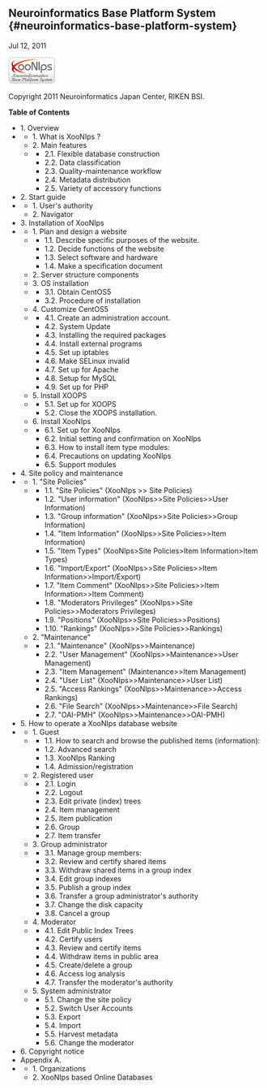 ## Neuroinformatics Base Platform System {#neuroinformatics-base-platform-system}

Jul 12, 2011

![](../../assets/xoonips_slogo.png)

Copyright   2011 Neuroinformatics Japan Center, RIKEN BSI.

**Table of Contents**

*   1\. Overview
*   *   1\. What is XooNIps ?
    *   2\. Main features
    *   *   2.1\. Flexible database construction
        *   2.2\. Data classification
        *   2.3\. Quality-maintenance workflow
        *   2.4\. Metadata distribution
        *   2.5\. Variety of accessory functions
*   2\. Start guide
*   *   1\. User&#039;s authority
    *   2\. Navigator
*   3\. Installation of XooNIps
*   *   1\. Plan and design a website
    *   *   1.1\. Describe specific purposes of the website.
        *   1.2\. Decide functions of the website
        *   1.3\. Select software and hardware
        *   1.4\. Make a specification document
    *   2\. Server structure components
    *   3\. OS installation
    *   *   3.1\. Obtain CentOS5
        *   3.2\. Procedure of installation
    *   4\. Customize CentOS5
    *   *   4.1\. Create an administration account.
        *   4.2\. System Update
        *   4.3\. Installing the required packages
        *   4.4\. Install external programs
        *   4.5\. Set up iptables
        *   4.6\. Make SELinux invalid
        *   4.7\. Set up for Apache
        *   4.8\. Setup for MySQL
        *   4.9\. Set up for PHP
    *   5\. Install XOOPS
    *   *   5.1\. Set up for XOOPS
        *   5.2\. Close the XOOPS installation.
    *   6\. Install XooNIps
    *   *   6.1\. Set up for XooNIps
        *   6.2\. Initial setting and confirmation on XooNIps
        *   6.3\. How to install item type modules:
        *   6.4\. Precautions on updating XooNIps
        *   6.5\. Support modules
*   4\. Site policy and maintenance
*   *   1\. &quot;Site Policies&quot;
    *   *   1.1\. &quot;Site Policies&quot; (XooNIps &gt;&gt; Site Policies)
        *   1.2\. &quot;User information&quot; (XooNIps&gt;&gt;Site Policies&gt;&gt;User Information)
        *   1.3\. &quot;Group information&quot; (XooNIps&gt;&gt;Site Policies&gt;&gt;Group Information)
        *   1.4\. &quot;Item Information&quot; (XooNIps&gt;&gt;Site Policies&gt;&gt;Item Information)
        *   1.5\. &quot;Item Types&quot; (XooNIps&gt;Site Policies&gt;Item Information&gt;Item Types)
        *   1.6\. &quot;Import/Export&quot; (XooNIps&gt;&gt;Site Policies&gt;&gt;Item Information&gt;&gt;Import/Export)
        *   1.7\. &quot;Item Comment&quot; (XooNIps&gt;&gt;Site Policies&gt;&gt;Item Information&gt;&gt;Item Comment)
        *   1.8\. &quot;Moderators Privileges&quot; (XooNIps&gt;&gt;Site Policies&gt;&gt;Moderators Privileges)
        *   1.9\. &quot;Positions&quot; (XooNIps&gt;&gt;Site Policies&gt;&gt;Positions)
        *   1.10\. &quot;Rankings&quot; (XooNIps&gt;&gt;Site Policies&gt;&gt;Rankings)
    *   2\. &quot;Maintenance&quot;
    *   *   2.1\. &quot;Maintenance&quot; (XooNIps&gt;&gt;Maintenance)
        *   2.2\. &quot;User Management&quot; (XooNIps&gt;&gt;Maintenance&gt;&gt;User Management)
        *   2.3\. &quot;Item Management&quot; (Maintenance&gt;&gt;Item Management)
        *   2.4\. &quot;User List&quot; (XooNIps&gt;&gt;Maintenance&gt;&gt;User List)
        *   2.5\. &quot;Access Rankings&quot; (XooNIps&gt;&gt;Maintenance&gt;&gt;Access Rankings)
        *   2.6\. &quot;File Search&quot; (XooNIps&gt;&gt;Maintenance&gt;&gt;File Search)
        *   2.7\. &quot;OAI-PMH&quot; (XooNIps&gt;&gt;Maintenance&gt;&gt;OAI-PMH)
*   5\. How to operate a XooNIps database website
*   *   1\. Guest
    *   *   1.1\. How to search and browse the published items (information):
        *   1.2\. Advanced search
        *   1.3\. XooNIps Ranking
        *   1.4\. Admission/registration
    *   2\. Registered user
    *   *   2.1\. Login
        *   2.2\. Logout
        *   2.3\. Edit private (index) trees
        *   2.4\. Item management
        *   2.5\. Item publication
        *   2.6\. Group
        *   2.7\. Item transfer
    *   3\. Group administrator
    *   *   3.1\. Manage group members:
        *   3.2\. Review and certify shared items
        *   3.3\. Withdraw shared items in a group index
        *   3.4\. Edit group indexes
        *   3.5\. Publish a group index
        *   3.6\. Transfer a group administrator&#039;s authority
        *   3.7\. Change the disk capacity
        *   3.8\. Cancel a group
    *   4\. Moderator
    *   *   4.1\. Edit Public Index Trees
        *   4.2\. Certify users
        *   4.3\. Review and certify items
        *   4.4\. Withdraw items in public area
        *   4.5\. Create/delete a group
        *   4.6\. Access log analysis
        *   4.7\. Transfer the moderator&#039;s authority
    *   5\. System administrator
    *   *   5.1\. Change the site policy
        *   5.2\. Switch User Accounts
        *   5.3\. Export
        *   5.4\. Import
        *   5.5\. Harvest metadata
        *   5.6\. Change the moderator
*   6\. Copyright notice
*   Appendix A.
*   *   1\. Organizations
    *   2\. XooNIps based Online Databases
